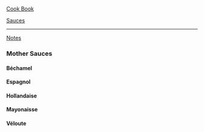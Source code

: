 [Cook Book](https://github.com/vmsmith/CookBook/blob/master/README.md)  

[Sauces](https://github.com/vmsmith/CookBook/blob/master/sauces.md)  

-----  

[Notes](https://github.com/vmsmith/CookBook/blob/master/notes.md)

### Mother Sauces  

#### Béchamel  


#### Espagnol  


#### Hollandaise  


#### Mayonaisse  


#### Véloute  
